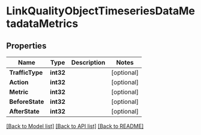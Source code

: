# LinkQualityObjectTimeseriesDataMetadataMetrics

## Properties

Name | Type | Description | Notes
------------ | ------------- | ------------- | -------------
**TrafficType** | **int32** |  | [optional] 
**Action** | **int32** |  | [optional] 
**Metric** | **int32** |  | [optional] 
**BeforeState** | **int32** |  | [optional] 
**AfterState** | **int32** |  | [optional] 

[[Back to Model list]](../README.md#documentation-for-models) [[Back to API list]](../README.md#documentation-for-api-endpoints) [[Back to README]](../README.md)


